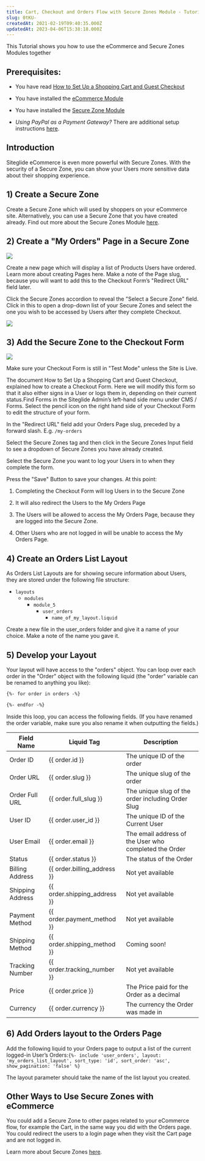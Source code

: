 ```yaml
---
title: Cart, Checkout and Orders Flow with Secure Zones Module - Tutorial
slug: 0tKU-
createdAt: 2021-02-19T09:40:35.000Z
updatedAt: 2023-04-06T15:38:18.000Z
---
```


This Tutorial shows you how to use the eCommerce and Secure Zones Modules together

## Prerequisites:

*   You have read [How to Set Up a Shopping Cart and Guest Checkout](https://help.siteglide.com/article/163-how-to-set-up-a-shopping-cart-and-guest-checkout-tutorial)

*   You have installed the [eCommerce Module](https://help.siteglide.com/article/200-getting-started-with-siteglide-ecommerce)

*   You have installed the [Secure Zone Module](https://help.siteglide.com/article/138-secure-zones-getting-started)

*   *Using PayPal as a Payment Gateway?* There are additional setup instructions [here](https://help.siteglide.com/article/165-payment-gateways).

## Introduction

Siteglide eCommerce is even more powerful with Secure Zones. With the security of a Secure Zone, you can show your Users more sensitive data about their shopping experience.

## 1) Create a Secure Zone

Create a Secure Zone which will used by shoppers on your eCommerce site. Alternatively, you can use a Secure Zone that you have created already. Find out more about the Secure Zones Module [here](https://help.siteglide.com/article/138-secure-zones-getting-started#2-creating-and-editing-a-secure-zone).

## 2) Create a "My Orders" Page in a Secure Zone

![](https://siteglide-52c14a1a8a9b.intercom-attachments-1.com/i/o/163533694/4e550e2d1436b94c1f3fc26e/orders_secure_zone.jpg)

Create a new page which will display a list of Products Users have ordered. Learn more about creating Pages here. Make a note of the Page slug, because you will want to add this to the Checkout Form’s "Redirect URL" field later.

Click the Secure Zones accordion to reveal the "Select a Secure Zone" field. Click in this to open a drop-down list of your Secure Zones and select the one you wish to be accessed by Users after they complete Checkout.

![](https://siteglide-52c14a1a8a9b.intercom-attachments-1.com/i/o/163533699/38512098b8e57b8e3780419c/orders_secure_zone_select.png)

## 3) Add the Secure Zone to the Checkout Form

![](https://siteglide-52c14a1a8a9b.intercom-attachments-1.com/i/o/163533709/a38f01187f2eef19fddc80b5/form_secure_zone.jpg)

Make sure your Checkout Form is still in "Test Mode" unless the Site is Live.

The document How to Set Up a Shopping Cart and Guest Checkout, explained how to create a Checkout Form. Here we will modify this form so that it also either signs in a User or logs them in, depending on their current status.Find Forms in the Siteglide Admin’s left-hand side menu under CMS / Forms. Select the pencil icon on the right hand side of your Checkout Form to edit the structure of your form.

In the "Redirect URL" field add your Orders Page slug, preceded by a forward slash. E.g. `/my-orders`

Select the Secure Zones tag and then click in the Secure Zones Input field to see a dropdown of Secure Zones you have already created.

Select the Secure Zone you want to log your Users in to when they complete the form.

Press the "Save" Button to save your changes. At this point:

1.  Completing the Checkout Form will log Users in to the Secure Zone

2.  It will also redirect the Users to the My Orders Page

3.  The Users will be allowed to access the My Orders Page, because they are logged into the Secure Zone.

4.  Other Users who are not logged in will be unable to access the My Orders Page.

## 4) Create an Orders List Layout

As Orders List Layouts are for showing secure information about Users, they are stored under the following file structure:

*   `layouts`
    *   `modules`
        *   `module_5`
            *   `user_orders`
                *   `name_of_my_layout.liquid`

Create a new file in the user\_orders folder and give it a name of your choice. Make a note of the name you gave it.

## 5) Develop your Layout

Your layout will have access to the "orders" object.
You can loop over each order in the "Order" object with the following liquid (the "order" variable can be renamed to anything you like):

```html
{%- for order in orders -%}

{%- endfor -%}
```

Inside this loop, you can access the following fields. (If you have renamed the order variable, make sure you also rename it when outputting the fields.)

| **Field Name**   | **Liquid Tag**                | **Description**                                       |
| ---------------- | ----------------------------- | ----------------------------------------------------- |
| Order ID         | {{ order.id }}                | The unique ID of the order                            |
| Order URL        | {{ order.slug }}              | The unique slug of the order                          |
| Order Full URL   | {{ order.full\_slug }}        | The unique slug of the order including Order Slug     |
| User ID          | {{ order.user\_id }}          | The unique ID of the Current User                     |
| User Email       | {{ order.email }}             | The email address of the User who completed the Order |
| Status           | {{ order.status }}            | The status of the Order                               |
| Billing Address  | {{ order.billing\_address }}  | Not yet available                                     |
| Shipping Address | {{ order.shipping\_address }} | Not yet available                                     |
| Payment Method   | {{ order.payment\_method }}   | Not yet available                                     |
| Shipping Method  | {{ order.shipping\_method }}  | Coming soon!                                          |
| Tracking Number  | {{ order.tracking\_number }}  | Not yet available                                     |
| Price            | {{ order.price }}             | The Price paid for the Order as a decimal             |
| Currency         | {{ order.currency }}          | The currency the Order was made in                    |

## 6) Add Orders layout to the Orders Page

Add the following liquid to your Orders page to output a list of the current logged-in User’s Orders:`{%- include 'user_orders', layout: 'my_orders_list_layout', sort_type: 'id', sort_order: 'asc', show_pagination: 'false' %}`

The layout parameter should take the name of the list layout you created.

## Other Ways to Use Secure Zones with eCommerce

You could add a Secure Zone to other pages related to your eCommerce flow, for example the Cart, in the same way you did with the Orders page. You could redirect the users to a login page when they visit the Cart page and are not logged in.

&#x20;Learn more about Secure Zones [here](https://help.siteglide.com/article/138-secure-zones-getting-started).

